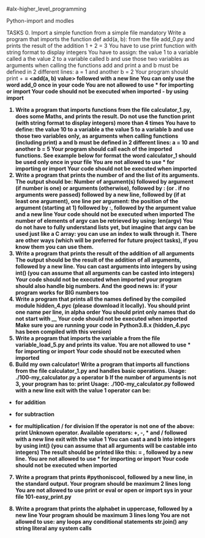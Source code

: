 #alx-higher_level_programming

Python-import  and modles

TASKS
0. Import a simple function from a simple file
mandatory
Write a program that imports the function def add(a, b): from the file add_0.py and prints the result of the addition 1 + 2 = 3
You have to use print function with string format to display integers
You have to assign:
the value 1 to a variable called a
the value 2 to a variable called b
and use those two variables as arguments when calling the functions add and print a and b must be defined in 2 different lines: a = 1 and another b = 2
Your program should print <a value> + <b value> = <add(a, b) value> followed with a new line
You can only use the word add_0 once in your code
You are not allowed to use * for importing or __import__
Your code should not be executed when imported - by using __import__
1. Write a program that imports functions from the file calculator_1.py, does some Maths, and prints the result.
Do not use the function print (with string format to display integers) more than 4 times
You have to define:
the value 10 to a variable a
the value 5 to a variable b
and use those two variables only, as arguments when calling functions (including print) a and b must be defined in 2 different lines: a = 10 and another b = 5
Your program should call each of the imported functions. See example below for format the word calculator_1 should be used only once in your file
You are not allowed to use * for importing or __import__
Your code should not be executed when imported
2. Write a program that prints the number of and the list of its arguments.
The output should be:
Number of argument(s) followed by argument (if number is one) or arguments (otherwise), followed by : (or . if no arguments were passed) followed by
a new line, followed by (if at least one argument), one line per argument:
the position of the argument (starting at 1) followed by :, followed by the argument value and a new line
Your code should not be executed when imported
The number of elements of argv can be retrieved by using: len(argv)
You do not have to fully understand lists yet, but imagine that argv can be used just like a C array: you can use an index to walk through it. There are other ways (which will be preferred for future project tasks), if you know them you can use them.
3. Write a program that prints the result of the addition of all arguments
The output should be the result of the addition of all arguments, followed by a new line. You can cast arguments into integers by using int() (you can assume that all arguments can be casted into integers)
Your code should not be executed when imported
your program should also handle big numbers. And the good news is: if your program works for BIG numbers too
4. Write a program that prints all the names defined by the compiled module hidden_4.pyc (please download it locally).
You should print one name per line, in alpha order
You should print only names that do not start with __
Your code should not be executed when imported
Make sure you are running your code in Python3.8.x (hidden_4.pyc has been compiled with this version)
5. Write a program that imports the variable a from the file variable_load_5.py and prints its value.
You are not allowed to use * for importing or __import__
Your code should not be executed when imported
6. Build my own calculator! 
Write a program that imports all functions from the file calculator_1.py and handles basic operations.
Usage: ./100-my_calculator.py a operator b
If the number of arguments is not 3, your program has to:
print Usage: ./100-my_calculator.py <a> <operator> <b> followed with a new line
exit with the value 1
operator can be:
+ for addition
- for subtraction
* for multiplication
/ for division
If the operator is not one of the above:
print Unknown operator. Available operators: +, -, * and / followed with a new line exit with the value 1
You can cast a and b into integers by using int() (you can assume that all arguments will be castable into integers)
The result should be printed like this: <a> <operator> <b> = <result>, followed by a new line. You are not allowed to use * for importing or __import__
Your code should not be executed when imported
7. Write a program that prints #pythoniscool, followed by a new line, in the standard output. Your program should be maximum 2 lines long
You are not allowed to use print or eval or open or import sys in your file 101-easy_print.py


9. Write a program that prints the alphabet in uppercase, followed by a new line
Your program should be maximum 3 lines long
You are not allowed to use:
any loops
any conditional statements
str.join()
any string literal
any system calls
